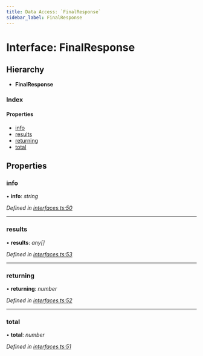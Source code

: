 ```yaml
---
title: Data Access: `FinalResponse`
sidebar_label: FinalResponse
---
```


# Interface: FinalResponse

## Hierarchy

* **FinalResponse**

### Index

#### Properties

* [info](finalresponse.md#info)
* [results](finalresponse.md#results)
* [returning](finalresponse.md#returning)
* [total](finalresponse.md#total)

## Properties

###  info

• **info**: *string*

*Defined in [interfaces.ts:50](https://github.com/terascope/teraslice/blob/9dc0f8b8/packages/data-access/src/interfaces.ts#L50)*

___

###  results

• **results**: *any[]*

*Defined in [interfaces.ts:53](https://github.com/terascope/teraslice/blob/9dc0f8b8/packages/data-access/src/interfaces.ts#L53)*

___

###  returning

• **returning**: *number*

*Defined in [interfaces.ts:52](https://github.com/terascope/teraslice/blob/9dc0f8b8/packages/data-access/src/interfaces.ts#L52)*

___

###  total

• **total**: *number*

*Defined in [interfaces.ts:51](https://github.com/terascope/teraslice/blob/9dc0f8b8/packages/data-access/src/interfaces.ts#L51)*

